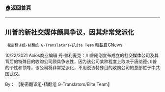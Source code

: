 ###  [:house:返回首頁](https://github.com/ourhimalayas/txt)
---


## 川普的新社交媒体颇具争议，因其非常党派化
` 秘密翻译组-精翻组 G-Translators/Elite Team` [轉載自GNews](https://gnews.org/zh-hans/1616333/)

10/22/2021 Axios商业编辑 丹·普利麦克：川普刚刚宣布成立的社交媒体公司及其背后的特殊目的收购公司颇具争议性，因为该公司某种程度上取决于唐纳德·川普的个性和领导，该公司将非常党派化，不用说该特殊目的收购公司的总部位于中共国武汉。

By： 【秘密翻译组-精翻组 G-Translators/Elite Team】

